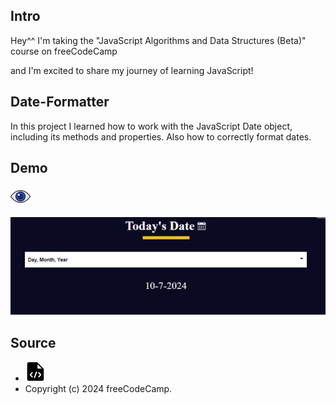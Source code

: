 
## Intro

Hey^^ I'm taking the "JavaScript Algorithms and Data Structures (Beta)" course on freeCodeCamp

and I'm excited to share my journey of learning JavaScript! 



## Date-Formatter

In this project I learned how to work with the JavaScript Date object, including its methods and properties. Also how to correctly format dates.


## Demo

[![View](https://github.com/Ghazal-Mahdian/Date-Formatter/blob/main/images/view%20(1).png)](https://raw.githack.com/Ghazal-Mahdian/Date-formatter/main/index.html)

[![javascript](https://github.com/Ghazal-Mahdian/Date-Formatter/blob/main/images/date-formatter.png)](https://raw.githack.com/Ghazal-Mahdian/Date-formatter/main/index.html)



## Source


 * [![View](https://github.com/Ghazal-Mahdian/Date-Formatter/blob/main/images/web.png)](https://www.freecodecamp.org/learn/javascript-algorithms-and-data-structures-v8/#learn-the-date-object-by-building-a-date-formatter)
 * Copyright (c) 2024 freeCodeCamp.
   
